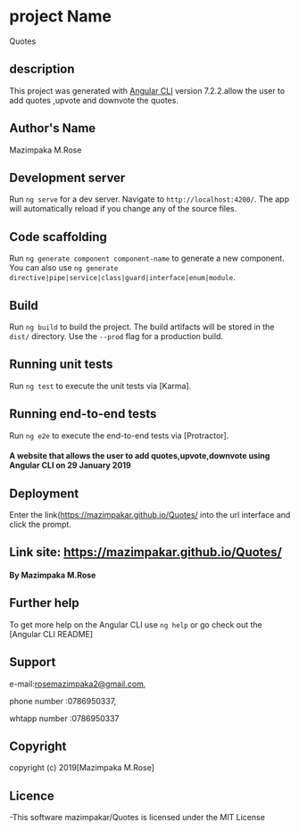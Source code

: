 # project Name

Quotes

## description

This project was generated with [Angular CLI](https://github.com/angular/angular-cli) version 7.2.2.allow the user to add quotes ,upvote and downvote the quotes.

## Author's Name

Mazimpaka M.Rose

## Development server

Run `ng serve` for a dev server. Navigate to `http://localhost:4200/`. The app will automatically reload if you change any of the source files.

## Code scaffolding

Run `ng generate component component-name` to generate a new component. You can also use `ng generate directive|pipe|service|class|guard|interface|enum|module`.

## Build

Run `ng build` to build the project. The build artifacts will be stored in the `dist/` directory. Use the `--prod` flag for a production build.

## Running unit tests

Run `ng test` to execute the unit tests via [Karma].

## Running end-to-end tests

Run `ng e2e` to execute the end-to-end tests via [Protractor].

#### A website that allows the user to add quotes,upvote,downvote using Angular CLI on 29 January 2019

## Deployment

Enter the link(https://mazimpakar.github.io/Quotes/ into the url interface and click the prompt.

## Link site: https://mazimpakar.github.io/Quotes/

#### By **Mazimpaka M.Rose**

## Further help

To get more help on the Angular CLI use `ng help` or go check out the [Angular CLI README]

## Support

e-mail:rosemazimpaka2@gmail.com,

phone number :0786950337,

whtapp number :0786950337

## Copyright

copyright (c) 2019[Mazimpaka M.Rose]

## Licence

-This software mazimpakar/Quotes is licensed under the MIT License
